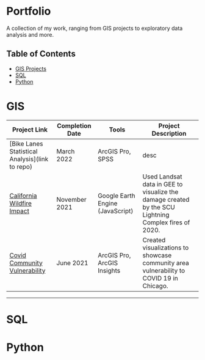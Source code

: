 # Portfolio
A collection of my work, ranging from GIS projects to exploratory data analysis and more. 

## Table of Contents
- [GIS Projects](#gis)
- [SQL](#sql)
- [Python](#python)

# GIS

| Project Link | Completion Date | Tools | Project Description | 
|---|---|---|---|
| [Bike Lanes Statistical Analysis](link to repo) | March 2022 | ArcGIS Pro, SPSS | desc |
| [California Wildfire Impact](https://github.com/jennovist/wildfire_impact_analysis) | November 2021 | Google Earth Engine (JavaScript) | Used Landsat data in GEE to visualize the damage created by the SCU Lightning Complex fires of 2020. |
| [Covid Community Vulnerability](https://github.com/jennovist/covid_community_vulnerability) | June 2021  | ArcGIS Pro, ArcGIS Insights | Created visualizations to showcase community area vulnerability to COVID 19 in Chicago. |

***

# SQL


# Python

